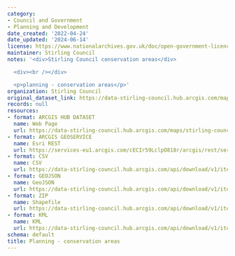 ```yaml
---
category:
- Council and Government
- Planning and Development
date_created: '2022-04-24'
date_updated: '2024-06-14'
license: https://www.nationalarchives.gov.uk/doc/open-government-licence/version/3/
maintainer: Stirling Council
notes: '<div>Stirling Council conservation areas</div>

  <div><br /></div>

  <p>planning - conservation areas</p>'
organization: Stirling Council
original_dataset_link: https://data-stirling-council.hub.arcgis.com/maps/stirling-council::planning-conservation-areas
records: null
resources:
- format: ARCGIS HUB DATASET
  name: Web Page
  url: https://data-stirling-council.hub.arcgis.com/maps/stirling-council::planning-conservation-areas
- format: ARCGIS GEOSERVICE
  name: Esri REST
  url: https://services-eu1.arcgis.com/cECIr59LclpO818r/arcgis/rest/services/Planning_Conservation_Areas_HES/FeatureServer/8
- format: CSV
  name: CSV
  url: https://data-stirling-council.hub.arcgis.com/api/download/v1/items/c31e5f3380f04510b8cbc4384ee7bbe1/csv?layers=8
- format: GEOJSON
  name: GeoJSON
  url: https://data-stirling-council.hub.arcgis.com/api/download/v1/items/c31e5f3380f04510b8cbc4384ee7bbe1/geojson?layers=8
- format: ZIP
  name: Shapefile
  url: https://data-stirling-council.hub.arcgis.com/api/download/v1/items/c31e5f3380f04510b8cbc4384ee7bbe1/shapefile?layers=8
- format: KML
  name: KML
  url: https://data-stirling-council.hub.arcgis.com/api/download/v1/items/c31e5f3380f04510b8cbc4384ee7bbe1/kml?layers=8
schema: default
title: Planning - conservation areas
---
```

